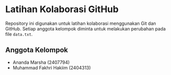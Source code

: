 # Latihan Kolaborasi GitHub

Repository ini digunakan untuk latihan kolaborasi menggunakan Git dan GitHub.
Setiap anggota kelompok diminta untuk melakukan perubahan pada file `data.txt`.

## Anggota Kelompok

- Ananda Marsha (2407794)
- Muhammad Fakhri Hakiim (2404313)
